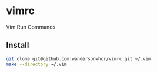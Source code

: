 # vimrc

Vim Run Commands

## Install

```bash
git clone git@github.com:wandersonwhcr/vimrc.git ~/.vim
make --directory ~/.vim
```
